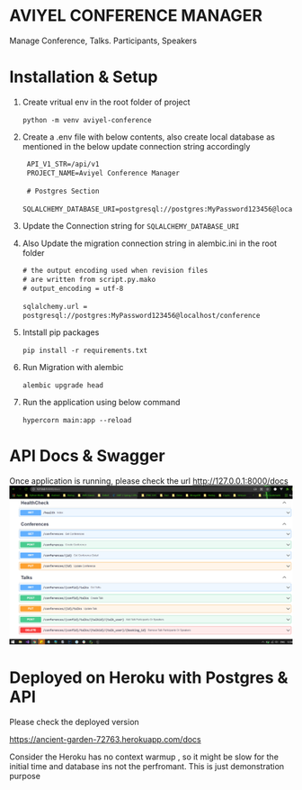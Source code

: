 # AVIYEL CONFERENCE MANAGER

Manage Conference, Talks. Participants, Speakers

Installation & Setup
=======================================================

1. Create vritual env in the root folder of project

     `python -m venv aviyel-conference`
2. Create a .env file with below contents, also create local database as mentioned in the below update connection string accordingly

     ``` 
      API_V1_STR=/api/v1
      PROJECT_NAME=Aviyel Conference Manager

      # Postgres Section
      SQLALCHEMY_DATABASE_URI=postgresql://postgres:MyPassword123456@localhost/conference

     ```
3. Update the Connection string for `SQLALCHEMY_DATABASE_URI`
4. Also Update the migration connection string in alembic.ini in the root folder 

     ```
    # the output encoding used when revision files
    # are written from script.py.mako
    # output_encoding = utf-8

    sqlalchemy.url = postgresql://postgres:MyPassword123456@localhost/conference
   
    ```
5. Intstall pip packages

    `pip install -r requirements.txt`

6. Run Migration with alembic

    `alembic upgrade head`
    
7. Run the application using below command

    `hypercorn main:app --reload`
    
API Docs & Swagger
=======================================================
Once application is running, please check the url http://127.0.0.1:8000/docs
![image info](./docs/aviyel-conference-manager-swagger.PNG)



Deployed on Heroku with Postgres & API
=======================================================

Please check the deployed version

https://ancient-garden-72763.herokuapp.com/docs

Consider the Heroku has no context warmup , so it might be slow for the initial time and database ins not the perfromant. 
This is just demonstration purpose



